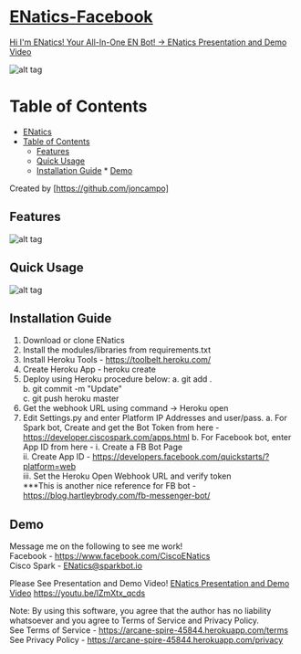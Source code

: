 # [ENatics-Facebook](https://youtu.be/lZmXtx_qcds)

[Hi I'm ENatics! Your All-In-One EN Bot! -> ENatics Presentation and Demo Video](https://youtu.be/lZmXtx_qcds)

![alt tag](images/main.png)

Table of Contents
=================

   * [ENatics](#enatics)
   * [Table of Contents](#table-of-contents)
      * [Features](#features)
      * [Quick Usage](#quick-usage)
      * [Installation Guide](#installation-guide)
    * [Demo](#demo)

Created by [https://github.com/joncampo]

## Features
![alt tag](images/what_is.png)

## Quick Usage

![alt tag](images/how_to_use.png)

## Installation Guide

1. Download or clone ENatics
2. Install the modules/libraries from requirements.txt
3. Install Heroku Tools - https://toolbelt.heroku.com/
4. Create Heroku App - heroku create
5. Deploy using Heroku procedure below:
	a. git add . <br />
	b. git commit -m "Update" <br />
	c. git push heroku master <br />
6. Get the webhook URL using command -> Heroku open
6. Edit Settings.py and enter Platform IP Addresses and user/pass.
	a. For Spark bot, Create and get the Bot Token from here - https://developer.ciscospark.com/apps.html
	b. For Facebook bot, enter App ID from here - 
		i. Create a FB Bot Page <br />
		ii. Create App ID - https://developers.facebook.com/quickstarts/?platform=web <br />
		iii. Set the Heroku Open Webhook URL and verify token <br />
		***This is another nice reference for FB bot - https://blog.hartleybrody.com/fb-messenger-bot/ <br />


## Demo

Message me on the following to see me work!<br />
Facebook - https://www.facebook.com/CiscoENatics <br />
Cisco Spark - ENatics@sparkbot.io  <br />

Please See Presentation and Demo Video!
[ENatics Presentation and Demo Video](https://youtu.be/lZmXtx_qcds)
https://youtu.be/lZmXtx_qcds


Note: By using this software, you agree that the author has no liability whatsoever and you agree to Terms of Service and Privacy Policy.  <br />
See Terms of Service - https://arcane-spire-45844.herokuapp.com/terms <br />
See Privacy Policy - https://arcane-spire-45844.herokuapp.com/privacy <br />
